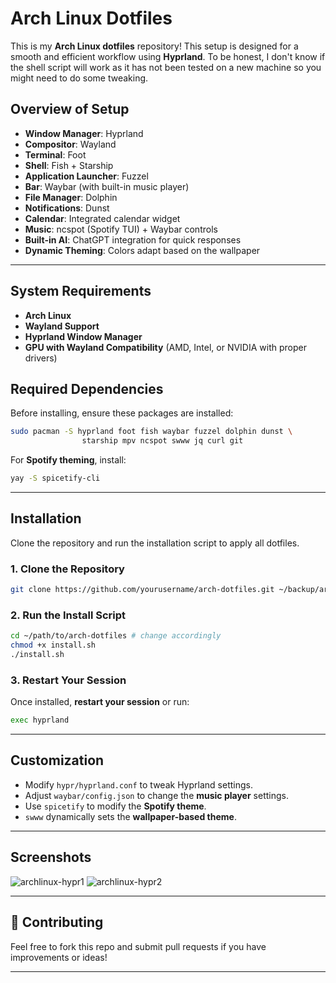 # Arch Linux Dotfiles

This is my **Arch Linux dotfiles** repository! This setup is designed for a smooth and efficient workflow using **Hyprland**. To be honest, I don't know if the shell script will work as it has not been tested on a new machine so you might need to do some tweaking.

## **Overview of Setup**
- **Window Manager**: Hyprland
- **Compositor**: Wayland
- **Terminal**: Foot
- **Shell**: Fish + Starship
- **Application Launcher**: Fuzzel
- **Bar**: Waybar (with built-in music player)
- **File Manager**: Dolphin
- **Notifications**: Dunst
- **Calendar**: Integrated calendar widget
- **Music**: ncspot (Spotify TUI) + Waybar controls
- **Built-in AI**: ChatGPT integration for quick responses
- **Dynamic Theming**: Colors adapt based on the wallpaper

---

## **System Requirements**
- **Arch Linux**
- **Wayland Support**
- **Hyprland Window Manager**
- **GPU with Wayland Compatibility** (AMD, Intel, or NVIDIA with proper drivers)

## **Required Dependencies**
Before installing, ensure these packages are installed:

```sh
sudo pacman -S hyprland foot fish waybar fuzzel dolphin dunst \
                starship mpv ncspot swww jq curl git
```
For **Spotify theming**, install:
```sh
yay -S spicetify-cli
```

---

## **Installation**
Clone the repository and run the installation script to apply all dotfiles.

### **1. Clone the Repository**
```sh
git clone https://github.com/yourusername/arch-dotfiles.git ~/backup/arch-dotfiles
```

### **2. Run the Install Script**
```sh
cd ~/path/to/arch-dotfiles # change accordingly
chmod +x install.sh
./install.sh
```

### **3. Restart Your Session**
Once installed, **restart your session** or run:
```sh
exec hyprland
```

---

## **Customization**
- Modify `hypr/hyprland.conf` to tweak Hyprland settings.
- Adjust `waybar/config.json` to change the **music player** settings.
- Use `spicetify` to modify the **Spotify theme**.
- `swww` dynamically sets the **wallpaper-based theme**.

---

## **Screenshots**
![archlinux-hypr1](https://github.com/user-attachments/assets/5b2c3d8e-3c43-479d-9972-869ebff49dde)
![archlinux-hypr2](https://github.com/user-attachments/assets/7bd61bc2-52c9-4a9e-b52c-2f594153677d)


---

## 🔧 **Contributing**
Feel free to fork this repo and submit pull requests if you have improvements or ideas!

---
